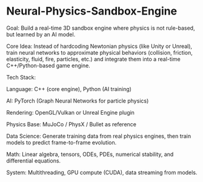 # Neural-Physics-Sandbox-Engine

Goal: Build a real-time 3D sandbox engine where physics is not rule-based, but learned by an AI model.

Core Idea:
Instead of hardcoding Newtonian physics (like Unity or Unreal), train neural networks to approximate physical behaviors (collision, friction, elasticity, fluid, fire, particles, etc.) and integrate them into a real-time C++/Python-based game engine.

Tech Stack:

Language: C++ (core engine), Python (AI training)

AI: PyTorch (Graph Neural Networks for particle physics)

Rendering: OpenGL/Vulkan or Unreal Engine plugin

Physics Base: MuJoCo / PhysX / Bullet as reference

Data Science: Generate training data from real physics engines, then train models to predict frame-to-frame evolution.

Math: Linear algebra, tensors, ODEs, PDEs, numerical stability, and differential equations.

System: Multithreading, GPU compute (CUDA), data streaming from models.
